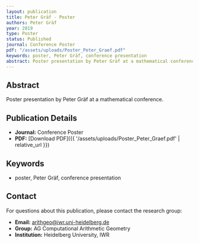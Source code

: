 ```yaml
---
layout: publication
title: Peter Gräf - Poster
authors: Peter Gräf
year: 2019
type: Poster
status: Published
journal: Conference Poster
pdf: "/assets/uploads/Poster_Peter_Graef.pdf"
keywords: poster, Peter Gräf, conference presentation
abstract: Poster presentation by Peter Gräf at a mathematical conference.
---
```

## Abstract

Poster presentation by Peter Gräf at a mathematical conference.

## Publication Details

- **Journal:** Conference Poster
- **PDF:** [Download PDF]({{ \'/assets/uploads/Poster_Peter_Graef.pdf\' | relative_url }})

## Keywords

- poster, Peter Gräf, conference presentation


## Contact

For questions about this publication, please contact the research group:
- **Email:** arithgeo@iwr.uni-heidelberg.de
- **Group:** AG Computational Arithmetic Geometry
- **Institution:** Heidelberg University, IWR